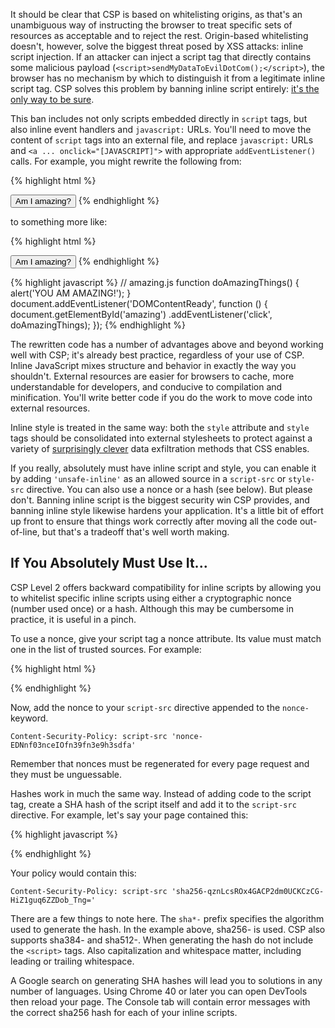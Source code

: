 


<p class="intro">
It should be clear that CSP is based on whitelisting origins, as that's an
unambiguous way of instructing the browser to treat specific sets of resources
as acceptable and to reject the rest. Origin-based whitelisting doesn't,
however, solve the biggest threat posed by XSS attacks: inline script injection.
If an attacker can inject a script tag that directly contains some malicious
payload (<code>&lt;script&gt;sendMyDataToEvilDotCom();&lt;/script&gt;</code>),
the browser has no mechanism by which to distinguish it from a legitimate
inline script tag. CSP solves this problem by banning inline script entirely:
<a href="https://www.youtube.com/watch?v=aCbfMkh940Q">it's the only way to be
sure</a>.
</p>

This ban includes not only scripts embedded directly in `script` tags, but also
inline event handlers and `javascript:` URLs. You'll need to move the content of
`script` tags into an external file, and replace `javascript:` URLs and `<a ...
onclick="[JAVASCRIPT]">` with appropriate `addEventListener()` calls. For example,
you might rewrite the following from:

{% highlight html %}
<script>
  function doAmazingThings() {
    alert('YOU AM AMAZING!');
  }
</script>
<button onclick='doAmazingThings();'>Am I amazing?</button>
{% endhighlight %}

to something more like:

{% highlight html %}
<!-- amazing.html -->
<script src='amazing.js'></script>
<button id='amazing'>Am I amazing?</button>
{% endhighlight %}

{% highlight javascript %}
// amazing.js
function doAmazingThings() {
  alert('YOU AM AMAZING!');
}
document.addEventListener('DOMContentReady', function () {
  document.getElementById('amazing')
    .addEventListener('click', doAmazingThings);
});
{% endhighlight %}

The rewritten code has a number of advantages above and beyond working well with
CSP; it's already best practice, regardless of your use of CSP. Inline
JavaScript mixes structure and behavior in exactly the way you shouldn't.
External resources are easier for browsers to cache, more understandable for
developers, and conducive to compilation and minification. You'll write better
code if you do the work to move code into external resources.

Inline style is treated in the same way: both the `style` attribute and `style`
tags should be consolidated into external stylesheets to protect against a
variety of [surprisingly clever](http://scarybeastsecurity.blogspot.com/2009/12/generic-cross-browser-cross-domain.html)
data exfiltration methods that CSS enables.

If you really, absolutely must have inline script and style, you can enable it
by adding `'unsafe-inline'` as an allowed source in a `script-src` or `style-
src` directive. You can also use a nonce or a hash (see below). But please
don't. Banning inline script is the biggest security win CSP provides, and
banning inline style likewise hardens your application. It's a little bit of
effort up front to ensure that things work correctly after moving all the code
out-of-line, but that's a tradeoff that's well worth making.

## If You Absolutely Must Use It...

CSP Level 2 offers backward compatibility for inline scripts by allowing you to
whitelist specific inline scripts using either a cryptographic nonce (number
used once) or a hash. Although this may be cumbersome in practice, it is useful
in a pinch.

To use a nonce, give your script tag a nonce attribute. Its value must match one
in the list of trusted sources. For example:

{% highlight html %}
<script nonce=EDNnf03nceIOfn39fn3e9h3sdfa>
  //Some inline code I cant remove yet, but need to asap.
</script>
{% endhighlight %}

Now, add the nonce to your `script-src` directive appended to the `nonce-` keyword.

    Content-Security-Policy: script-src 'nonce-EDNnf03nceIOfn39fn3e9h3sdfa'

Remember that nonces must be regenerated for every page request and they must be
unguessable.

Hashes work in much the same way. Instead of adding code to the script tag,
create a SHA hash of the script itself and add it to the `script-src` directive.
For example, let's say your page contained this:

{% highlight javascript %}
  <script>alert('Hello, world.');</script>
{% endhighlight %}

Your policy would contain this:

    Content-Security-Policy: script-src 'sha256-qznLcsROx4GACP2dm0UCKCzCG-HiZ1guq6ZZDob_Tng='

There are a few things to note here. The `sha*-` prefix specifies the algorithm
used to generate the hash. In the example above, sha256- is used. CSP also
supports sha384- and sha512-. When generating the hash do not include the
`<script>` tags. Also capitalization and whitespace matter, including leading or
trailing whitespace.

A Google search on generating SHA hashes will lead you to solutions in any
number of languages. Using Chrome 40 or later you can open DevTools then reload
your page. The Console tab will contain error messages with the correct sha256
hash for each of your inline scripts.



